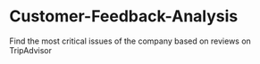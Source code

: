 # Customer-Feedback-Analysis
Find the most critical issues of the company based on reviews on TripAdvisor

